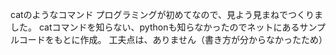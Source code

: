 catのようなコマンド
プログラミングが初めてなので、見よう見まねでつくりました。
catコマンドを知らない、pythonも知らなかったのでネットにあるサンプルコードをもとに作成。
工夫点は、ありません（書き方が分からなかったため）
